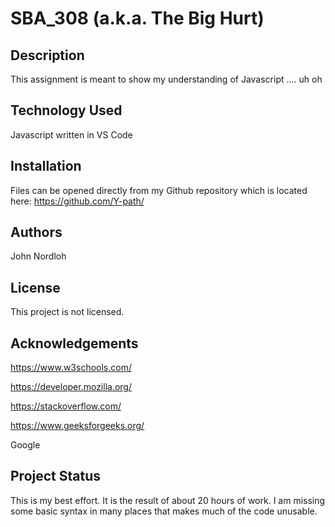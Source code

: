 # SBA_308 (a.k.a. The Big Hurt)

## Description

This assignment is meant to show my understanding of Javascript .... uh oh

## Technology Used

Javascript written in VS Code

## Installation

Files can be opened directly from my Github repository which is located here: https://github.com/Y-path/

## Authors

John Nordloh

## License

This project is not licensed.

## Acknowledgements

https://www.w3schools.com/

https://developer.mozilla.org/

https://stackoverflow.com/

https://www.geeksforgeeks.org/

Google

## Project Status

This is my best effort.  It is the result of about 20 hours of work.  I am missing some basic syntax in many places that makes much of the code unusable.   
